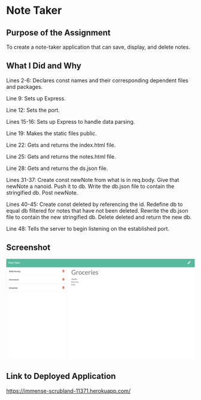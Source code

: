 # Note Taker

## Purpose of the Assignment 

To create a note-taker application that can save, display, and delete notes. 

## What I Did and Why 

Lines 2-6: Declares const names and their corresponding dependent files and packages. 

Line 9: Sets up Express. 

Line 12: Sets the port. 

Lines 15-16: Sets up Express to handle data parsing.

Line 19: Makes the static files public.

Line 22: Gets and returns the index.html file.

Line 25: Gets and returns the notes.html file.

Line 28: Gets and returns the ds.json file.

Lines 31-37: Create const newNote from what is in req.body. Give that newNote a nanoid. Push it to db. Write the db.json file to contain the stringified db. Post newNote.  

Lines 40-45: Create const deleted by referencing the id. Redefine db to equal db filtered for notes that have not been deleted. Rewrite the db.json file to contain the new stringified db. Delete deleted and return the new db. 

Line 48: Tells the server to begin listening on the established port. 

## Screenshot
![screenshot](/Assets/screenshot.png)

## Link to Deployed Application 
https://immense-scrubland-11371.herokuapp.com/ 